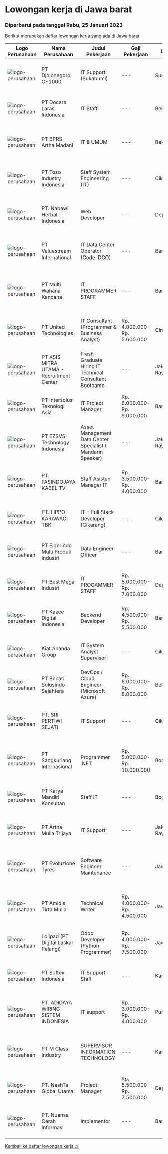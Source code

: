 
  # Lowongan kerja di Jawa barat

  ### Diperbarui pada tanggal Rabu, 25 Januari 2023

  Berikut merupakan daftar lowongan kerja yang ada di Jawa barat

  |Logo Perusahaan | Nama Perusahaan | Judul Pekerjaan | Gaji Pekerjaan | Lokasi | Deskripsi | Tanggal diunggah | Pranala |
  | -------------- | --------------- | --------------- | --------- | --------- | -------------- | ------- | ----------- |
  |![logo-perusahaan](https://image-service-cdn.seek.com.au/eb151dbec06efa2f7732ce28403f819f44a57bd9/ee4dce1061f3f616224767ad58cb2fc751b8d2dc)|PT Djojonegoro C-1000|IT Support (Sukabumi)|---|Sukabumi|Job Responsibility : Maintenance Company Software &amp; hardware Support users on IT related problems and troubleshoot user's PC or Laptop hardware...|Selasa, 24 Januari 2023|https://www.jobstreet.co.id/id/job/it-support-sukabumi-4195833?token=0~4ac19870-a71c-4c49-b559-638bbb0a92ef&sectionRank=1&jobId=jobstreet-id-job-4195833|
|![logo-perusahaan](https://image-service-cdn.seek.com.au/f6ef7ea767aea468a9bd064750e3c868431cddb0/ee4dce1061f3f616224767ad58cb2fc751b8d2dc)|PT Docare Laras Indonesia|IT Staff|---|Bekasi|Tugas &amp; Tanggungjawab: Mengembangkan &amp; mengujicoba sistem aplikasi untuk bisnis perusahan Memonitor dan memelihara aplikasi dan database...|Senin, 23 Januari 2023|https://www.jobstreet.co.id/id/job/it-staff-4193341?token=0~4ac19870-a71c-4c49-b559-638bbb0a92ef&sectionRank=2&jobId=jobstreet-id-job-4193341|
|![logo-perusahaan](https://image-service-cdn.seek.com.au/dba33bff089a7e2f574387ec6b32fc472d0ca5a3/ee4dce1061f3f616224767ad58cb2fc751b8d2dc)|PT BPRS Artha Madani|IT & UMUM|---|Bekasi|Kualifikasi: Minimal D3 Teknik Informatika Usia Maksimal 25 tahun IPK Minimal 3,00 Berpengalaman (Fresh graduate welcome) Jujur Mengerti...|Selasa, 24 Januari 2023|https://www.jobstreet.co.id/id/job/it-umum-4195432?token=0~4ac19870-a71c-4c49-b559-638bbb0a92ef&sectionRank=3&jobId=jobstreet-id-job-4195432|
|![logo-perusahaan](https://image-service-cdn.seek.com.au/b6e31eb4632b19854a3a0a6bd00c37ea66180829/ee4dce1061f3f616224767ad58cb2fc751b8d2dc)|PT Toso Industry Indonesia|Staff System Engineering (IT)|---|Cikarang|Job Requirement : D3/S1 Memiliki pengalaman diutamakan Paham dan mengerti mengenai programming Paham dan mengerti mengenai software dan hardware Paham...|Senin, 23 Januari 2023|https://www.jobstreet.co.id/id/job/staff-system-engineering-it-4193048?token=0~4ac19870-a71c-4c49-b559-638bbb0a92ef&sectionRank=4&jobId=jobstreet-id-job-4193048|
|![logo-perusahaan](https://image-service-cdn.seek.com.au/46f8a1889bb325ecf791a349c4f66559d79d8f35/ee4dce1061f3f616224767ad58cb2fc751b8d2dc)|PT. Nabawi Herbal Indonesia|Web Developer|---|Depok|Kualifikasi : Minimal pendidikan D3/S1 Jurusan IT Minimal memiliki pengalaman 1 tahun di bidang yang sama Memiliki Pengalaman sebagai FullStack...|Senin, 23 Januari 2023|https://www.jobstreet.co.id/id/job/web-developer-4193241?token=0~4ac19870-a71c-4c49-b559-638bbb0a92ef&sectionRank=5&jobId=jobstreet-id-job-4193241|
|![logo-perusahaan](https://image-service-cdn.seek.com.au/c0c35cbfd85fffea43b57a41e9979d957b2ed5bd/ee4dce1061f3f616224767ad58cb2fc751b8d2dc)|PT Valuestream International|IT Data Center Operator (Code: DCO)|---|Bandung|Requirements: Candidate must possess Diploma/Bachelor’s Degree in Computer Science Preferable with minimum 1year experience or Fresh Graduate Has good...|Selasa, 24 Januari 2023|https://www.jobstreet.co.id/id/job/it-data-center-operator-code%3A-dco-4195331?token=0~4ac19870-a71c-4c49-b559-638bbb0a92ef&sectionRank=6&jobId=jobstreet-id-job-4195331|
|![logo-perusahaan](https://image-service-cdn.seek.com.au/8a21d582e50f0d132f214ae36bd88b23e5a42b73/ee4dce1061f3f616224767ad58cb2fc751b8d2dc)|PT Multi Wahana Kencana|IT PROGRAMMER STAFF|---|Bandung|Deskripsi pekerjaan: Menerima, memprioritaskan, dan menyelesaikan permintaan bantuan IT. Instalasi dan software maintenance. Membuat aplikasi baik itu...|Selasa, 24 Januari 2023|https://www.jobstreet.co.id/id/job/it-programmer-staff-4174611?token=0~4ac19870-a71c-4c49-b559-638bbb0a92ef&sectionRank=7&jobId=jobstreet-id-job-4174611|
|![logo-perusahaan](https://image-service-cdn.seek.com.au/920020d90317770e4d68b6d40fe217a91bab47b1/ee4dce1061f3f616224767ad58cb2fc751b8d2dc)|PT United Technologies|IT Consultant (Programmer & Business Analyst)|Rp. 4.000.000-Rp. 5.600.000|Cirebon|Tanggung Jawab Pekerjaan : Mengatur proses pengembangan software mulai dari konsep hingga pengiriman Menjaga dan meningkatkan pengerjaan software...|Selasa, 24 Januari 2023|https://www.jobstreet.co.id/id/job/it-consultant-programmer-business-analyst-4195181?token=0~4ac19870-a71c-4c49-b559-638bbb0a92ef&sectionRank=8&jobId=jobstreet-id-job-4195181|
|![logo-perusahaan](https://image-service-cdn.seek.com.au/fa12dd378bd230f83b9ccd636b4121ebbb347455/ee4dce1061f3f616224767ad58cb2fc751b8d2dc)|PT XSIS MITRA UTAMA - Recruitment Center|Fresh Graduate Hiring IT Technical Consultant Bootcamp|---|Jakarta Raya|What we offer you: Integrated Training Full Stack specialist in Java/.Net/Quality Assurance Soft Skills Training. Real &amp; varied experiences (IT...|Selasa, 24 Januari 2023|https://www.jobstreet.co.id/id/job/fresh-graduate-hiring-it-technical-consultant-bootcamp-4195149?token=0~4ac19870-a71c-4c49-b559-638bbb0a92ef&sectionRank=9&jobId=jobstreet-id-job-4195149|
|![logo-perusahaan](https://image-service-cdn.seek.com.au/f715d3e393651de2fe5a9214d72612dd30f629b2/ee4dce1061f3f616224767ad58cb2fc751b8d2dc)|PT Intersolusi Teknologi Asia|IT Project Manager|Rp. 6.000.000-Rp. 9.000.000|Bandung|Responsibilities: Establish a project and product management office (PMO), direct and coordinate the utilization of resources across divisions of the...|Selasa, 24 Januari 2023|https://www.jobstreet.co.id/id/job/it-project-manager-4173792?token=0~4ac19870-a71c-4c49-b559-638bbb0a92ef&sectionRank=10&jobId=jobstreet-id-job-4173792|
|![logo-perusahaan](https://image-service-cdn.seek.com.au/b28a582f7ddbb1de721956f19cac52ebcbf50480/ee4dce1061f3f616224767ad58cb2fc751b8d2dc)|PT EZSVS Technology Indonesia|Asset Management  Data Center Specialist ( Mandarin Speaker)|---|Jakarta Raya|Requirements： Have local identity, diploma/college degree or above Bilingual in English and Chinese, local language  Asset management, warehouse...|Selasa, 24 Januari 2023|https://www.jobstreet.co.id/id/job/asset-management-data-center-specialist-mandarin-speaker-4174231?token=0~4ac19870-a71c-4c49-b559-638bbb0a92ef&sectionRank=11&jobId=jobstreet-id-job-4174231|
|![logo-perusahaan](https://i.ibb.co/sqvTCh9/112815900-stock-vector-no-image-available-icon-flat-vector.webp)|PT. FASINDOJAYA KABEL TV|Staff Asisten Manager IT|Rp. 3.500.000-Rp. 4.000.000|Bandung|Mengelola, koordinasi dan monitoring pekerjaan Staf- Melakukan kerjasama dalam 1 divisi maupun dengan divisi lainBerpengalaman menjadi supervisor /...|Jumat, 20 Januari 2023|https://www.jobstreet.co.id/id/job/staff-asisten-manager-it-4191031?token=0~4ac19870-a71c-4c49-b559-638bbb0a92ef&sectionRank=12&jobId=jobstreet-id-job-4191031|
|![logo-perusahaan](https://image-service-cdn.seek.com.au/36d1f72dfe2eaecadca52d4fcd4d598e74393d61/ee4dce1061f3f616224767ad58cb2fc751b8d2dc)|PT. LIPPO KARAWACI TBK|IT - Full Stack Developer (Cikarang)|---|Cikarang|Kualifikasi: S1 jurusan IT / SI, peminatan : pemrograman komputer ( web application, mobile app &amp; desktop application ) Familiar dengan Framework...|Senin, 23 Januari 2023|https://www.jobstreet.co.id/id/job/it-full-stack-developer-cikarang-4192867?token=0~4ac19870-a71c-4c49-b559-638bbb0a92ef&sectionRank=13&jobId=jobstreet-id-job-4192867|
|![logo-perusahaan](https://image-service-cdn.seek.com.au/e980388084a30bf30c6b238e4b8501465bb4b583/ee4dce1061f3f616224767ad58cb2fc751b8d2dc)|PT Eigerindo Multi Produk Industri|Data Engineer Officer|---|Bandung|The hire will be responsible for developing, expanding and optimizing our data pipeline architecture, as well as optimizing data flow and collection...|Senin, 23 Januari 2023|https://www.jobstreet.co.id/id/job/data-engineer-officer-4193409?token=0~4ac19870-a71c-4c49-b559-638bbb0a92ef&sectionRank=14&jobId=jobstreet-id-job-4193409|
|![logo-perusahaan](https://image-service-cdn.seek.com.au/a4c297f829843643dce4edfb9ea0574313e2637f/ee4dce1061f3f616224767ad58cb2fc751b8d2dc)|PT Best Mega Industri|IT PROGAMMER STAFF|Rp. 5.000.000-Rp. 7.000.000|Depok|Job Responsibilities:• Analyze, test, and resolve issues on the platform• Adapt existing software to meet customer needs• Use your skills with PHP and...|Senin, 23 Januari 2023|https://www.jobstreet.co.id/id/job/it-progammer-staff-4192699?token=0~4ac19870-a71c-4c49-b559-638bbb0a92ef&sectionRank=15&jobId=jobstreet-id-job-4192699|
|![logo-perusahaan](https://image-service-cdn.seek.com.au/2f73f015009719a2a165513ea13522700ae23008/ee4dce1061f3f616224767ad58cb2fc751b8d2dc)|PT Kazee Digital Indonesia|Backend Developer|Rp. 4.500.000-Rp. 5.500.000|Bandung|Deskripsi Pekerjaan: Mengintegrasikan, mengelola, dan optimasi database Bekerja dengan framework back end (Laravel, Nodejs, Flask dll) Menggunakan...|Selasa, 24 Januari 2023|https://www.jobstreet.co.id/id/job/backend-developer-4173789?token=0~4ac19870-a71c-4c49-b559-638bbb0a92ef&sectionRank=16&jobId=jobstreet-id-job-4173789|
|![logo-perusahaan](https://image-service-cdn.seek.com.au/2ce08f88d06d787339503e1255a5ab4112fbb304/ee4dce1061f3f616224767ad58cb2fc751b8d2dc)|Kiat Ananda Group|IT System Analyst Supervisor|---|Cileungsi|Job Description Define, develop, test, analyze, and maintain custom software applications to support business requirements. Create test cases and...|Minggu, 22 Januari 2023|https://www.jobstreet.co.id/id/job/it-system-analyst-supervisor-4181061?token=0~4ac19870-a71c-4c49-b559-638bbb0a92ef&sectionRank=17&jobId=jobstreet-id-job-4181061|
|![logo-perusahaan](https://image-service-cdn.seek.com.au/0ba3ebbfb5adc637699b3d0728e288754253aa32/ee4dce1061f3f616224767ad58cb2fc751b8d2dc)|PT Benari Solusindo Sejahtera|DevOps / Cloud Engineer (Microsoft Azure)|Rp. 6.000.000-Rp. 8.000.000|Bekasi|Migrating IT infrastructure to the Azure DevOps Server. Deskripsi :1. Menyediakan, mengkonfigurasi, migrasi dan memelihara infrastruktur di layanan...|Rabu, 25 Januari 2023|https://www.jobstreet.co.id/id/job/devops-cloud-engineer-microsoft-azure-4196041?token=0~4ac19870-a71c-4c49-b559-638bbb0a92ef&sectionRank=18&jobId=jobstreet-id-job-4196041|
|![logo-perusahaan](https://image-service-cdn.seek.com.au/d04ac9e8d91c70c537b84af4f1a5236af70669e1/ee4dce1061f3f616224767ad58cb2fc751b8d2dc)|PT. SRI PERTIWI SEJATI|IT Support|---|Cikarang|Deskripsi Pekerjaan :1.	Melakukan penginstalan, konfigurasi, dan pembaruan perangkat keras dan perangkat lunak sesuai kebutuhan. 2.	Memecahkan masalah...|Jumat, 20 Januari 2023|https://www.jobstreet.co.id/id/job/it-support-4191940?token=0~4ac19870-a71c-4c49-b559-638bbb0a92ef&sectionRank=19&jobId=jobstreet-id-job-4191940|
|![logo-perusahaan](https://image-service-cdn.seek.com.au/2c2ab213e6cf9e7db065f7ba95f8b8ed82c11bb2/ee4dce1061f3f616224767ad58cb2fc751b8d2dc)|PT Sangkuriang Internasional|Programmer .NET|Rp. 5.000.000-Rp. 10.000.000|Bogor|Membuka lowongan pekerjaan bagi para programmer .NET untuk berkembang bersama Sangkuriang dan berkontribusi dalam meningkatkan kualitas pemanfaatan...|Selasa, 24 Januari 2023|https://www.jobstreet.co.id/id/job/programmer-.net-4175102?token=0~4ac19870-a71c-4c49-b559-638bbb0a92ef&sectionRank=20&jobId=jobstreet-id-job-4175102|
|![logo-perusahaan](https://image-service-cdn.seek.com.au/c4a7e13e65b12aeb04cb630eaab8bb7f4031b8ec/ee4dce1061f3f616224767ad58cb2fc751b8d2dc)|PT Karya Mandiri Konsultan|Staff IT|---|Bogor|Kualifikasi :1. Pendidikan diutamakan minimal D3/S1 jurusan Sistem Informasi,IPK minimal 3.252. Menguasai bahasa pemograman Python, CSS,...|Jumat, 20 Januari 2023|https://www.jobstreet.co.id/id/job/staff-it-4191470?token=0~4ac19870-a71c-4c49-b559-638bbb0a92ef&sectionRank=21&jobId=jobstreet-id-job-4191470|
|![logo-perusahaan](https://image-service-cdn.seek.com.au/2abf327a93a1e5299bef2229675477630a636588/ee4dce1061f3f616224767ad58cb2fc751b8d2dc)|PT Artha Mulia Trijaya|IT Support|---|Jakarta Raya|Kualifikasi : Mempunyai Kendaraan (Motor) Sendiri Bisa Menguasai Penggunaan Tools (Alat) Standard Perbaikan Laptop Mampu Bekerja Dalam Work Under...|Kamis, 19 Januari 2023|https://www.jobstreet.co.id/id/job/it-support-4189766?token=0~4ac19870-a71c-4c49-b559-638bbb0a92ef&sectionRank=22&jobId=jobstreet-id-job-4189766|
|![logo-perusahaan](https://image-service-cdn.seek.com.au/7d7c41542ec14de3664c9aa7de7bc88d124923c9/ee4dce1061f3f616224767ad58cb2fc751b8d2dc)|PT Evoluzione Tyres|Software Engineer Maintenance|---|Jawa Barat|Requirements : Candidate must possess Bachelor degree in Engineering (Electrical/Electronic/Mechatronics) or equivalent. At least 3 Year(s) of working...|Senin, 23 Januari 2023|https://www.jobstreet.co.id/id/job/software-engineer-maintenance-4193388?token=0~4ac19870-a71c-4c49-b559-638bbb0a92ef&sectionRank=23&jobId=jobstreet-id-job-4193388|
|![logo-perusahaan](https://image-service-cdn.seek.com.au/2b3481c8c189205ae3b80d4b8e9a477584bc2d2b/ee4dce1061f3f616224767ad58cb2fc751b8d2dc)|PT Amidis Tirta Mulia|Technical Writer|Rp. 4.000.000-Rp. 4.500.000|Jawa Barat|Pendidikan minimal D3 Teknik Informatika/Manajemen Informatika/ Sistem InformasiPengalaman minimal 1 tahun sebagai Technical WriterFamiliar dengan...|Senin, 23 Januari 2023|https://www.jobstreet.co.id/id/job/technical-writer-4193411?token=0~4ac19870-a71c-4c49-b559-638bbb0a92ef&sectionRank=24&jobId=jobstreet-id-job-4193411|
|![logo-perusahaan](https://image-service-cdn.seek.com.au/5753f7625e9ff87abe642568363f814bfc6fa6eb/ee4dce1061f3f616224767ad58cb2fc751b8d2dc)|Lolipad (PT Digital Laskar Pelangi)|Odoo Developer (Python Programmer)|Rp. 4.000.000-Rp. 7.500.000|Jawa Barat|Responsibility: Work with vendor / partner, stakeholders, and other engineers to develop and maintain ecommerce website. Design, develop, and testing,...|Selasa, 24 Januari 2023|https://www.jobstreet.co.id/id/job/odoo-developer-python-programmer-4194301?token=0~4ac19870-a71c-4c49-b559-638bbb0a92ef&sectionRank=25&jobId=jobstreet-id-job-4194301|
|![logo-perusahaan](https://image-service-cdn.seek.com.au/f59def45d2e269d7bef887776b0e1c5d763cf7fc/ee4dce1061f3f616224767ad58cb2fc751b8d2dc)|PT Softex Indonesia|IT Support Staff|---|Karawang|Make improvements to each Incident Management Installing and preparing a new PC and the Intune onboarding process Installing and ensuring the defender...|Kamis, 19 Januari 2023|https://www.jobstreet.co.id/id/job/it-support-staff-4190256?token=0~4ac19870-a71c-4c49-b559-638bbb0a92ef&sectionRank=26&jobId=jobstreet-id-job-4190256|
|![logo-perusahaan](https://i.ibb.co/sqvTCh9/112815900-stock-vector-no-image-available-icon-flat-vector.webp)|PT. ADIDAYA WIRING SISTEM INDONESIA|IT support|Rp. 3.000.000-Rp. 4.000.000|Purwakarta|1. Melakukan perawatan, pemecahan masalah, pembaruan software dan hardware2. Pembaruan program sistem informasi. Dokumentasi terkini tentang hardware,...|Selasa, 24 Januari 2023|https://www.jobstreet.co.id/id/job/it-support-4195254?token=0~4ac19870-a71c-4c49-b559-638bbb0a92ef&sectionRank=27&jobId=jobstreet-id-job-4195254|
|![logo-perusahaan](https://image-service-cdn.seek.com.au/14d4e961325bae19f42aaba11cea5f382d6da5e8/ee4dce1061f3f616224767ad58cb2fc751b8d2dc)|PT M Class Industry|SUPERVISOR INFORMATION TECHNOLOGY|---|Karawang|Supervisor IT bertanggung jawab untuk : Merancang dan mengimplementasikan program sesuai kebutuhan perusahaan Memastikan semua perangkat keras,...|Jumat, 20 Januari 2023|https://www.jobstreet.co.id/id/job/supervisor-information-technology-4190587?token=0~4ac19870-a71c-4c49-b559-638bbb0a92ef&sectionRank=28&jobId=jobstreet-id-job-4190587|
|![logo-perusahaan](https://image-service-cdn.seek.com.au/9b7b4f2c227c5a35b7d93daf928c7a736237a635/ee4dce1061f3f616224767ad58cb2fc751b8d2dc)|PT. NashTa Global Utama|Project Manager|Rp. 5.500.000-Rp. 7.500.000|Depok|Kualifikasi: Pendidikan Minimal S1 (Sistem informasi, Komputer, Elektro, Teknik Industri lebih disukai) Pengalaman minimal 1 tahun atau 2 kali proyek...|Sabtu, 21 Januari 2023|https://www.jobstreet.co.id/id/job/project-manager-4179470?token=0~4ac19870-a71c-4c49-b559-638bbb0a92ef&sectionRank=29&jobId=jobstreet-id-job-4179470|
|![logo-perusahaan](https://image-service-cdn.seek.com.au/ccc9351bdb2230a6a680c29475ae1d118c709938/ee4dce1061f3f616224767ad58cb2fc751b8d2dc)|PT. Nuansa Cerah Informasi|Implementor|---|Bandung|Deskripsi Pekerjaan· Pendidikan D3 / S1 Sistem Informasi/ Manajemen Informatika/ Teknik Komputer/ Teknik Informatika· Komunikatif, dapat bekerja...|Sabtu, 21 Januari 2023|https://www.jobstreet.co.id/id/job/implementor-4179227?token=0~4ac19870-a71c-4c49-b559-638bbb0a92ef&sectionRank=30&jobId=jobstreet-id-job-4179227|


  [Kembali ke daftar lowongan kerja 🔙](../README.md#daftar-lowongan-kerja)
  